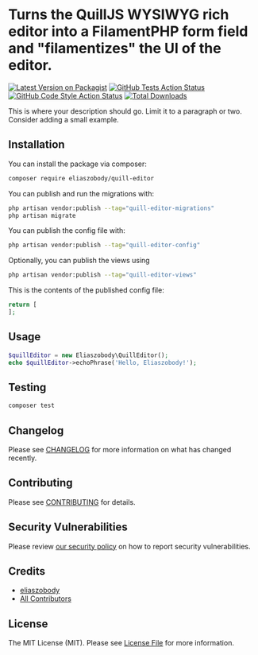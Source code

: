 # Turns the QuillJS WYSIWYG rich editor into a FilamentPHP form field and "filamentizes" the UI of the editor.

[![Latest Version on Packagist](https://img.shields.io/packagist/v/eliaszobody/quill-editor.svg?style=flat-square)](https://packagist.org/packages/eliaszobody/quill-editor)
[![GitHub Tests Action Status](https://img.shields.io/github/actions/workflow/status/eliaszobody/quill-editor/run-tests.yml?branch=main&label=tests&style=flat-square)](https://github.com/eliaszobody/quill-editor/actions?query=workflow%3Arun-tests+branch%3Amain)
[![GitHub Code Style Action Status](https://img.shields.io/github/actions/workflow/status/eliaszobody/quill-editor/fix-php-code-styling.yml?branch=main&label=code%20style&style=flat-square)](https://github.com/eliaszobody/quill-editor/actions?query=workflow%3A"Fix+PHP+code+styling"+branch%3Amain)
[![Total Downloads](https://img.shields.io/packagist/dt/eliaszobody/quill-editor.svg?style=flat-square)](https://packagist.org/packages/eliaszobody/quill-editor)



This is where your description should go. Limit it to a paragraph or two. Consider adding a small example.

## Installation

You can install the package via composer:

```bash
composer require eliaszobody/quill-editor
```

You can publish and run the migrations with:

```bash
php artisan vendor:publish --tag="quill-editor-migrations"
php artisan migrate
```

You can publish the config file with:

```bash
php artisan vendor:publish --tag="quill-editor-config"
```

Optionally, you can publish the views using

```bash
php artisan vendor:publish --tag="quill-editor-views"
```

This is the contents of the published config file:

```php
return [
];
```

## Usage

```php
$quillEditor = new Eliaszobody\QuillEditor();
echo $quillEditor->echoPhrase('Hello, Eliaszobody!');
```

## Testing

```bash
composer test
```

## Changelog

Please see [CHANGELOG](CHANGELOG.md) for more information on what has changed recently.

## Contributing

Please see [CONTRIBUTING](.github/CONTRIBUTING.md) for details.

## Security Vulnerabilities

Please review [our security policy](../../security/policy) on how to report security vulnerabilities.

## Credits

- [eliaszobody](https://github.com/eliaszobody)
- [All Contributors](../../contributors)

## License

The MIT License (MIT). Please see [License File](LICENSE.md) for more information.
